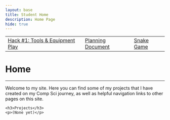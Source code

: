 ```yaml
---
layout: base
title: Student Home 
description: Home Page
hide: true
---
```


<div>
    <table>
        <tr>
            <td> <a href="/alex_2025/hacks/hack1"> Hack #1: Tools & Equipment Play</a></td>
            <td> <a href="/alex_2025/planning"> Planning Document</a></td>         
            <td> <a href="/alex_2025/snake"> Snake Game</a></td>    
        </tr>
    </table>
</div>

# Home
---

<div>
    <p> 
        Welcome to my site. Here you can find some of my projects that I have created on my Comp Sci journey, as well as helpful navigation links to other pages on this site.
    </p>

    <h3>Projects</h3>
    <p>(None yet)</p>
</div>

